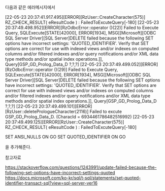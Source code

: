 다음과 같은 에러메시지에서

[22-05-23 20:37:41.917.495][ERROR][RzUser::CreateCharacter(575)] RZ_CHECK_RESULT( eResultCode ) : FailedToExcuteQuery[-180]
[22-05-23 20:37:49.498.952][ERROR][RzOdbcError::operator ()(22)] Failed to Execute Query, SQLExecute[STATE[42000], ERROR[1934], MSG[[Microsoft][ODBC SQL Server Driver][SQL Server]DELETE failed because the following SET options have incorrect settings: 'QUOTED_IDENTIFIER'. Verify that SET options are correct for use with indexed views and/or indexes on computed columns and/or filtered indexes and/or query notifications and/or XML data type methods and/or spatial index operations.]], Query[GSP_GD_Prolog_Data_D ?,?,?]
[22-05-23 20:37:49.499.052][ERROR][RzOdbcError::operator ()(29)] Failed to Execute Query, SQLExecute[STATE[42000], ERROR[1934], MSG[[Microsoft][ODBC SQL Server Driver][SQL Server]DELETE failed because the following SET options have incorrect settings: 'QUOTED_IDENTIFIER'. Verify that SET options are correct for use with indexed views and/or indexes on computed columns and/or filtered indexes and/or query notifications and/or XML data type methods and/or spatial index operations.]], Query[GSP_GD_Prolog_Data_D ?,?,?]
[22-05-23 20:37:49.499.101][ERROR][RzUser::deletePrologueCharacter(2116)] Failed to excute GSP_GD_Prolog_Data_D. (CharacId = 6934461786482516992)
[22-05-23 20:37:49.499.125][ERROR][RzUser::CreateCharacter(575)] RZ_CHECK_RESULT( eResultCode ) : FailedToExcuteQuery[-180]


SET ANSI_NULLS ON
GO
SET QUOTED_IDENTIFIER ON
GO

을 추가해준다.



참고자료

https://stackoverflow.com/questions/1243991/update-failed-because-the-following-set-options-have-incorrect-settings-quoted
https://docs.microsoft.com/ko-kr/sql/t-sql/statements/set-quoted-identifier-transact-sql?view=sql-server-ver16